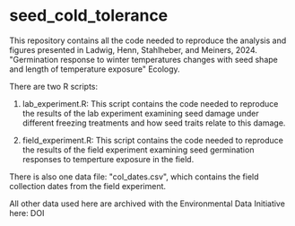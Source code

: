 # seed_cold_tolerance

This repository contains all the code needed to reproduce the analysis and figures presented in Ladwig, Henn, Stahlheber, and Meiners, 2024. "Germination response to winter temperatures changes with seed shape and length of temperature exposure" Ecology.

There are two R scripts:
1. lab_experiment.R: This script contains the code needed to reproduce the results of the lab experiment examining seed damage under different freezing treatments and how seed traits relate to this damage.

2. field_experiment.R: This script contains the code needed to reproduce the results of the field experiment examining seed germination responses to temperture exposure in the field.

There is also one data file: "col_dates.csv", which contains the field collection dates from the field experiment.

All other data used here are archived with the Environmental Data Initiative here: DOI